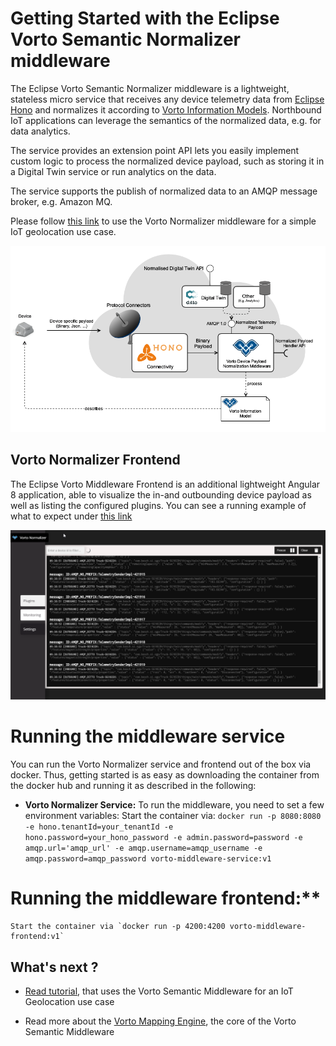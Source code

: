 
# Getting Started with the Eclipse Vorto Semantic Normalizer middleware

The Eclipse Vorto Semantic Normalizer middleware is a lightweight, stateless micro service that receives any device telemetry data from [Eclipse Hono](https://www.eclipse.org/hono) and normalizes it according to [Vorto Information Models](https://github.com/eclipse/vorto/blob/master/docs/vortolang-1.0.md). Northbound IoT applications can leverage the semantics of the normalized data, e.g. for data analytics.

The service provides an extension point API lets you easily implement custom logic to process the normalized device payload, such as storing it in a Digital Twin service or run analytics on the data.

The service supports the publish of normalized data to an AMQP message broker, e.g. Amazon MQ.

Please follow [this link](https://github.com/eclipse/vorto/blob/development/docs/tutorials/create_mapping_pipeline.md) to use the Vorto Normalizer middleware for a simple IoT geolocation use case.

![](overview.png)

## Vorto Normalizer Frontend

The Eclipse Vorto Middleware Frontend is an additional lightweight Angular 8 application, able to visualize the in-and outbounding device payload as well as listing the configured plugins. You can see a running example of what to expect under  [this link](http://vorto-middleware.eu-central-1.elasticbeanstalk.com/)

![](frontend.png)



# Running the middleware service
You can run the Vorto Normalizer service and frontend out of the box via docker. Thus, getting started is as easy as downloading the container from the docker hub and running it as described in the following: 

 - **Vorto Normalizer Service:**
	To run the middleware, you need to set a few environment variables:
	Start the container via: `docker run -p 8080:8080 -e hono.tenantId=your_tenantId -e 	hono.password=your_hono_password -e admin.password=password -e amqp.url='amqp_url' -e amqp.username=amqp_username -e amqp.password=amqp_password vorto-middleware-service:v1`
 

# Running the middleware frontend:**
	
	Start the container via `docker run -p 4200:4200 vorto-middleware-frontend:v1`
  

## What's next ?

  

*  [Read tutorial](https://github.com/eclipse/vorto/blob/development/docs/tutorials/create_mapping_pipeline.md), that uses the Vorto Semantic Middleware for an IoT Geolocation use case

* Read more about the [Vorto Mapping Engine](https://github.com/eclipse/vorto/blob/development/mapping-engine/Readme.md), the core of the Vorto Semantic Middleware
  
